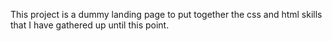 This project is a dummy landing page to put together the css and html skills that I have gathered up until this point. 